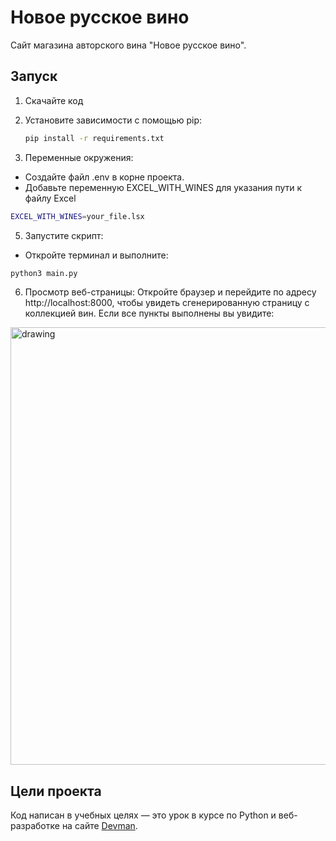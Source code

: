 # Новое русское вино

Сайт магазина авторского вина "Новое русское вино".

## Запуск

1. Скачайте код

2. Установите зависимости с помощью pip:
    ```bash
    pip install -r requirements.txt
    ```
   
4. Переменные окружения:
 - Создайте файл .env в корне проекта.
 - Добавьте переменную EXCEL_WITH_WINES для указания пути к файлу Excel 
```bash 
EXCEL_WITH_WINES=your_file.lsx
```
   
5. Запустите скрипт:
 - Откройте терминал и выполните:
```bash
python3 main.py
```
6. Просмотр веб-страницы:
Откройте браузер и перейдите по адресу http://localhost:8000, чтобы увидеть сгенерированную страницу с коллекцией вин. Если все пункты выполнены вы увидите:
<img src="https://picloud.cc/i/e91b3d22c36747b853e5b99665204af6.png" alt="drawing" width="700"/>

## Цели проекта

Код написан в учебных целях — это урок в курсе по Python и веб-разработке на сайте [Devman](https://dvmn.org).

